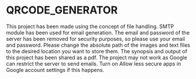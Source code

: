 # QRCODE_GENERATOR
This project has been made using the concept of file handling. SMTP module has been used for email generation.
The email and password of the server has been removed for security purposes, so please use your email and password.
Please change the absolute path of the images and text files to the desired location you want to store them.
The synopsis and output of this project has been shared as a pdf.
The project may not work as Google can restrict the server to send emails.
Turn on Allow less secure apps in Google account settings if this happens.
